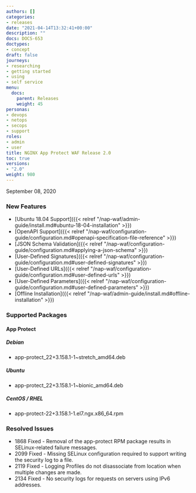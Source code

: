 ```yaml
---
authors: []
categories:
- releases
date: "2021-04-14T13:32:41+00:00"
description: ""
docs: DOCS-653
doctypes:
- concept
draft: false
journeys:
- researching
- getting started
- using
- self service
menu:
  docs:
    parent: Releases
    weight: 45
personas:
- devops
- netops
- secops
- support
roles:
- admin
- user
title: NGINX App Protect WAF Release 2.0
toc: true
versions:
- "2.0"
weight: 980
---
```


September 08, 2020

### New Features

- [Ubuntu 18.04 Support]({{< relref "/nap-waf/admin-guide/install.md#ubuntu-18-04-installation" >}})
- [OpenAPI Support]({{< relref "/nap-waf/configuration-guide/configuration.md#openapi-specification-file-reference" >}})
- [JSON Schema Validation]({{< relref "/nap-waf/configuration-guide/configuration.md#applying-a-json-schema" >}})
- [User-Defined Signatures]({{< relref "/nap-waf/configuration-guide/configuration.md#user-defined-signatures" >}})
- [User-Defined URLs]({{< relref "/nap-waf/configuration-guide/configuration.md#user-defined-urls" >}})
- [User-Defined Parameters]({{< relref "/nap-waf/configuration-guide/configuration.md#user-defined-parameters" >}})
- [Offline Installation]({{< relref "/nap-waf/admin-guide/install.md#offline-installation" >}})


### Supported Packages

#### App Protect

##### Debian

- app-protect_22+3.158.1-1~stretch_amd64.deb

##### Ubuntu

- app-protect_22+3.158.1-1~bionic_amd64.deb

##### CentOS / RHEL

- app-protect-22+3.158.1-1.el7.ngx.x86_64.rpm

### Resolved Issues

- 1868 Fixed - Removal of the app-protect RPM package results in SELinux-related failure messages.
- 2099 Fixed - Missing SELinux configuration required to support writing the security log to a file.
- 2119 Fixed - Logging Profiles do not disassociate from location when multiple changes are made.
- 2134 Fixed - No security logs for requests on servers using IPv6 addresses.
